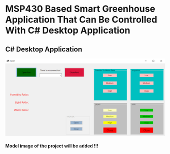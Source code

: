 # MSP430 Based Smart Greenhouse Application That Can Be Controlled With C# Desktop Application

## C# Desktop Application
![Picture](https://github.com/Ahmetozbaysar/MSP430-Greenhouse/blob/master/Picture_C%23.png)

#### Model image of the project will be added !!!
